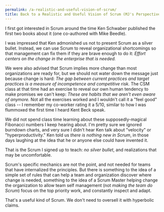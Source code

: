 ```yaml
---
permalink: /a-realistic-and-useful-vision-of-scrum/
title: Back to a Realistic and Useful Vision of Scrum (MJ's Perspective Only)
---
```

I first got interested in Scrum around the time Ken Schwaber published the first two books about it (one co-authored with Mike Beedle).

I was impressed that Ken admonished us not to present Scrum as a silver bullet.   Instead, we can use Scrum to reveal organizational shortcomings so that management can fix them if they are brave enough to do it: _Effort centers on the change in the enterprise that is needed._

We were also advised that Scrum implies more change than most organizations are ready for, but we should not water down the message just because change is hard: _The gap between current practices and target practices is a measure of incompetence and competitive risk._ The CSM class at that time had an exercise to reveal our own human tendency to make promises we can't keep: _These are habits that we aren't even aware of anymore._  Not all the exercises worked and I wouldn't call it a "feel good" class -- I remember my co-worker rating it a 5/10, similar to how I was flummoxed the first time I heard Kent Beck speak.

We did not spend class time learning about these supposedly-magical Fibonacci numbers I keep hearing about.  I'm pretty sure we ignored burndown charts, and very sure I didn't hear Ken talk about "velocity" or "hyperproductivity."  Ken told us _there is nothing new in Scrum_, in those days laughing at the idea that he or anyone else could have invented it.

That is the Scrum I signed up to teach: _no silver bullet_, and realizations that may be uncomfortable.

Scrum's specific mechanics are not the point, and not needed for teams that have internalized the principles.  But there is something to the idea of a simple set of rules that can help a team and organization discover where change is needed, something to the idea of a Scrum Master helping change the organization to allow team self management (not *making the team do Scrum*) focus on the top priority work, and constantly inspect and adapt.

That's a useful kind of Scrum.  We don't need to oversell it with hyperbolic claims.

